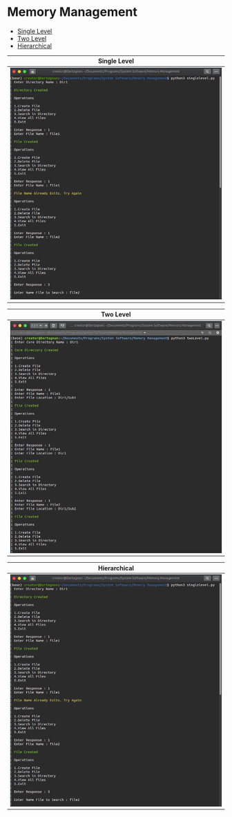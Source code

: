 # Memory Management

- [Single Level](https://github.com/rahulrmsh/system-software/blob/master/Memory%20Management/singlelevel.py)
- [Two Level](https://github.com/rahulrmsh/system-software/blob/master/Memory%20Management/twoLevel.py)
- [Hierarchical](https://github.com/rahulrmsh/system-software/blob/master/CPU%20Scheduling/priority.py)

| Single Level |
| --- |
| ![Single Level](images/screens1.png) | ![Single Level](images/screens2.png) |

| Two Level |
| --- |
| ![Two Level](images/two-level-1.png) | ![Two Level](images/two-level-2.png) || ![Two Level](images/two-level-3.png) | ![Two Level](images/two-level-4.png) |

| Hierarchical |
| --- |
| ![Single Level](images/screens1.png) | ![Single Level](images/screens2.png) |